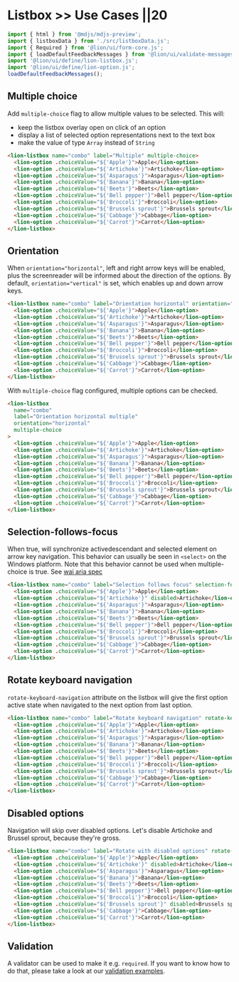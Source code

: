 # Listbox >> Use Cases ||20

```js script
import { html } from '@mdjs/mdjs-preview';
import { listboxData } from './src/listboxData.js';
import { Required } from '@lion/ui/form-core.js';
import { loadDefaultFeedbackMessages } from '@lion/ui/validate-messages.js';
import '@lion/ui/define/lion-listbox.js';
import '@lion/ui/define/lion-option.js';
loadDefaultFeedbackMessages();
```

## Multiple choice

Add `multiple-choice` flag to allow multiple values to be selected.
This will:

- keep the listbox overlay open on click of an option
- display a list of selected option representations next to the text box
- make the value of type `Array` instead of `String`

```html preview-story
<lion-listbox name="combo" label="Multiple" multiple-choice>
  <lion-option .choiceValue="${'Apple'}">Apple</lion-option>
  <lion-option .choiceValue="${'Artichoke'}">Artichoke</lion-option>
  <lion-option .choiceValue="${'Asparagus'}">Asparagus</lion-option>
  <lion-option .choiceValue="${'Banana'}">Banana</lion-option>
  <lion-option .choiceValue="${'Beets'}">Beets</lion-option>
  <lion-option .choiceValue="${'Bell pepper'}">Bell pepper</lion-option>
  <lion-option .choiceValue="${'Broccoli'}">Broccoli</lion-option>
  <lion-option .choiceValue="${'Brussels sprout'}">Brussels sprout</lion-option>
  <lion-option .choiceValue="${'Cabbage'}">Cabbage</lion-option>
  <lion-option .choiceValue="${'Carrot'}">Carrot</lion-option>
</lion-listbox>
```

## Orientation

When `orientation="horizontal"`, left and right arrow keys will be enabled, plus the screenreader
will be informed about the direction of the options.
By default, `orientation="vertical"` is set, which enables up and down arrow keys.

```html preview-story
<lion-listbox name="combo" label="Orientation horizontal" orientation="horizontal">
  <lion-option .choiceValue="${'Apple'}">Apple</lion-option>
  <lion-option .choiceValue="${'Artichoke'}">Artichoke</lion-option>
  <lion-option .choiceValue="${'Asparagus'}">Asparagus</lion-option>
  <lion-option .choiceValue="${'Banana'}">Banana</lion-option>
  <lion-option .choiceValue="${'Beets'}">Beets</lion-option>
  <lion-option .choiceValue="${'Bell pepper'}">Bell pepper</lion-option>
  <lion-option .choiceValue="${'Broccoli'}">Broccoli</lion-option>
  <lion-option .choiceValue="${'Brussels sprout'}">Brussels sprout</lion-option>
  <lion-option .choiceValue="${'Cabbage'}">Cabbage</lion-option>
  <lion-option .choiceValue="${'Carrot'}">Carrot</lion-option>
</lion-listbox>
```

With `multiple-choice` flag configured, multiple options can be checked.

```html preview-story
<lion-listbox
  name="combo"
  label="Orientation horizontal multiple"
  orientation="horizontal"
  multiple-choice
>
  <lion-option .choiceValue="${'Apple'}">Apple</lion-option>
  <lion-option .choiceValue="${'Artichoke'}">Artichoke</lion-option>
  <lion-option .choiceValue="${'Asparagus'}">Asparagus</lion-option>
  <lion-option .choiceValue="${'Banana'}">Banana</lion-option>
  <lion-option .choiceValue="${'Beets'}">Beets</lion-option>
  <lion-option .choiceValue="${'Bell pepper'}">Bell pepper</lion-option>
  <lion-option .choiceValue="${'Broccoli'}">Broccoli</lion-option>
  <lion-option .choiceValue="${'Brussels sprout'}">Brussels sprout</lion-option>
  <lion-option .choiceValue="${'Cabbage'}">Cabbage</lion-option>
  <lion-option .choiceValue="${'Carrot'}">Carrot</lion-option>
</lion-listbox>
```

## Selection-follows-focus

When true, will synchronize activedescendant and selected element on arrow key navigation.
This behavior can usually be seen in `<select>` on the Windows platform.
Note that this behavior cannot be used when multiple-choice is true.
See [wai aria spec](https://www.w3.org/TR/wai-aria-practices/#kbd_selection_follows_focus)

```html preview-story
<lion-listbox name="combo" label="Selection follows focus" selection-follows-focus>
  <lion-option .choiceValue="${'Apple'}">Apple</lion-option>
  <lion-option .choiceValue="${'Artichoke'}" disabled>Artichoke</lion-option>
  <lion-option .choiceValue="${'Asparagus'}">Asparagus</lion-option>
  <lion-option .choiceValue="${'Banana'}">Banana</lion-option>
  <lion-option .choiceValue="${'Beets'}">Beets</lion-option>
  <lion-option .choiceValue="${'Bell pepper'}">Bell pepper</lion-option>
  <lion-option .choiceValue="${'Broccoli'}">Broccoli</lion-option>
  <lion-option .choiceValue="${'Brussels sprout'}">Brussels sprout</lion-option>
  <lion-option .choiceValue="${'Cabbage'}">Cabbage</lion-option>
  <lion-option .choiceValue="${'Carrot'}">Carrot</lion-option>
</lion-listbox>
```

## Rotate keyboard navigation

`rotate-keyboard-navigation` attribute on the listbox will give the first option active state when navigated to the next option from last option.

```html preview-story
<lion-listbox name="combo" label="Rotate keyboard navigation" rotate-keyboard-navigation>
  <lion-option .choiceValue="${'Apple'}">Apple</lion-option>
  <lion-option .choiceValue="${'Artichoke'}">Artichoke</lion-option>
  <lion-option .choiceValue="${'Asparagus'}">Asparagus</lion-option>
  <lion-option .choiceValue="${'Banana'}">Banana</lion-option>
  <lion-option .choiceValue="${'Beets'}">Beets</lion-option>
  <lion-option .choiceValue="${'Bell pepper'}">Bell pepper</lion-option>
  <lion-option .choiceValue="${'Broccoli'}">Broccoli</lion-option>
  <lion-option .choiceValue="${'Brussels sprout'}">Brussels sprout</lion-option>
  <lion-option .choiceValue="${'Cabbage'}">Cabbage</lion-option>
  <lion-option .choiceValue="${'Carrot'}">Carrot</lion-option>
</lion-listbox>
```

## Disabled options

Navigation will skip over disabled options. Let's disable Artichoke and Brussel sprout, because they're gross.

```html preview-story
<lion-listbox name="combo" label="Rotate with disabled options" rotate-keyboard-navigation>
  <lion-option .choiceValue="${'Apple'}">Apple</lion-option>
  <lion-option .choiceValue="${'Artichoke'}" disabled>Artichoke</lion-option>
  <lion-option .choiceValue="${'Asparagus'}">Asparagus</lion-option>
  <lion-option .choiceValue="${'Banana'}">Banana</lion-option>
  <lion-option .choiceValue="${'Beets'}">Beets</lion-option>
  <lion-option .choiceValue="${'Bell pepper'}">Bell pepper</lion-option>
  <lion-option .choiceValue="${'Broccoli'}">Broccoli</lion-option>
  <lion-option .choiceValue="${'Brussels sprout'}" disabled>Brussels sprout</lion-option>
  <lion-option .choiceValue="${'Cabbage'}">Cabbage</lion-option>
  <lion-option .choiceValue="${'Carrot'}">Carrot</lion-option>
</lion-listbox>
```

## Validation

A validator can be used to make it e.g. `required`. If you want to know how to do that, please take a look at our [validation examples](../../fundamentals/systems/form/validate.md).

